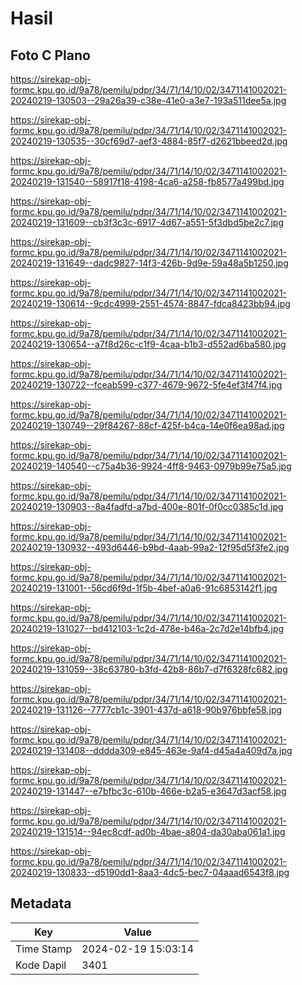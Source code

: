 # Hasil

## Foto C Plano

https://sirekap-obj-formc.kpu.go.id/9a78/pemilu/pdpr/34/71/14/10/02/3471141002021-20240219-130503--29a26a39-c38e-41e0-a3e7-193a511dee5a.jpg

https://sirekap-obj-formc.kpu.go.id/9a78/pemilu/pdpr/34/71/14/10/02/3471141002021-20240219-130535--30cf69d7-aef3-4884-85f7-d2621bbeed2d.jpg

https://sirekap-obj-formc.kpu.go.id/9a78/pemilu/pdpr/34/71/14/10/02/3471141002021-20240219-131540--58917f18-4198-4ca6-a258-fb8577a499bd.jpg

https://sirekap-obj-formc.kpu.go.id/9a78/pemilu/pdpr/34/71/14/10/02/3471141002021-20240219-131609--cb3f3c3c-6917-4d67-a551-5f3dbd5be2c7.jpg

https://sirekap-obj-formc.kpu.go.id/9a78/pemilu/pdpr/34/71/14/10/02/3471141002021-20240219-131649--dadc9827-14f3-426b-9d9e-59a48a5b1250.jpg

https://sirekap-obj-formc.kpu.go.id/9a78/pemilu/pdpr/34/71/14/10/02/3471141002021-20240219-130614--9cdc4999-2551-4574-8847-fdca8423bb94.jpg

https://sirekap-obj-formc.kpu.go.id/9a78/pemilu/pdpr/34/71/14/10/02/3471141002021-20240219-130654--a7f8d26c-c1f9-4caa-b1b3-d552ad6ba580.jpg

https://sirekap-obj-formc.kpu.go.id/9a78/pemilu/pdpr/34/71/14/10/02/3471141002021-20240219-130722--fceab599-c377-4679-9672-5fe4ef3f47f4.jpg

https://sirekap-obj-formc.kpu.go.id/9a78/pemilu/pdpr/34/71/14/10/02/3471141002021-20240219-130749--29f84267-88cf-425f-b4ca-14e0f6ea98ad.jpg

https://sirekap-obj-formc.kpu.go.id/9a78/pemilu/pdpr/34/71/14/10/02/3471141002021-20240219-140540--c75a4b36-9924-4ff8-9463-0979b99e75a5.jpg

https://sirekap-obj-formc.kpu.go.id/9a78/pemilu/pdpr/34/71/14/10/02/3471141002021-20240219-130903--8a4fadfd-a7bd-400e-801f-0f0cc0385c1d.jpg

https://sirekap-obj-formc.kpu.go.id/9a78/pemilu/pdpr/34/71/14/10/02/3471141002021-20240219-130932--493d6446-b9bd-4aab-99a2-12f95d5f3fe2.jpg

https://sirekap-obj-formc.kpu.go.id/9a78/pemilu/pdpr/34/71/14/10/02/3471141002021-20240219-131001--56cd6f9d-1f5b-4bef-a0a6-91c6853142f1.jpg

https://sirekap-obj-formc.kpu.go.id/9a78/pemilu/pdpr/34/71/14/10/02/3471141002021-20240219-131027--bd412103-1c2d-478e-b46a-2c7d2e14bfb4.jpg

https://sirekap-obj-formc.kpu.go.id/9a78/pemilu/pdpr/34/71/14/10/02/3471141002021-20240219-131059--38c63780-b3fd-42b8-86b7-d7f6328fc682.jpg

https://sirekap-obj-formc.kpu.go.id/9a78/pemilu/pdpr/34/71/14/10/02/3471141002021-20240219-131126--7777cb1c-3901-437d-a618-90b976bbfe58.jpg

https://sirekap-obj-formc.kpu.go.id/9a78/pemilu/pdpr/34/71/14/10/02/3471141002021-20240219-131408--dddda309-e845-463e-9af4-d45a4a409d7a.jpg

https://sirekap-obj-formc.kpu.go.id/9a78/pemilu/pdpr/34/71/14/10/02/3471141002021-20240219-131447--e7bfbc3c-610b-466e-b2a5-e3647d3acf58.jpg

https://sirekap-obj-formc.kpu.go.id/9a78/pemilu/pdpr/34/71/14/10/02/3471141002021-20240219-131514--94ec8cdf-ad0b-4bae-a804-da30aba061a1.jpg

https://sirekap-obj-formc.kpu.go.id/9a78/pemilu/pdpr/34/71/14/10/02/3471141002021-20240219-130833--d5190dd1-8aa3-4dc5-bec7-04aaad6543f8.jpg


## Metadata

| Key        | Value               |
| ---------- | ------------------- |
| Time Stamp | 2024-02-19 15:03:14 |
| Kode Dapil | 3401                |



